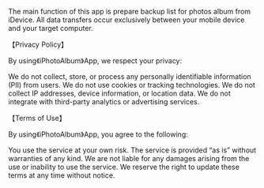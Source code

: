 The main function of this app is prepare backup list for photos album from iDevice.
All data transfers occur exclusively between your mobile device and your target computer.

【Privacy Policy】

By using《iPhotoAlbum》App, we respect your privacy:

We do not collect, store, or process any personally identifiable information (PII) from users.
We do not use cookies or tracking technologies.
We do not collect IP addresses, device information, or location data.
We do not integrate with third-party analytics or advertising services.


【Terms of Use】

By using《iPhotoAlbum》App, you agree to the following:

You use the service at your own risk.
The service is provided “as is” without warranties of any kind.
We are not liable for any damages arising from the use or inability to use the service.
We reserve the right to update these terms at any time without notice.
